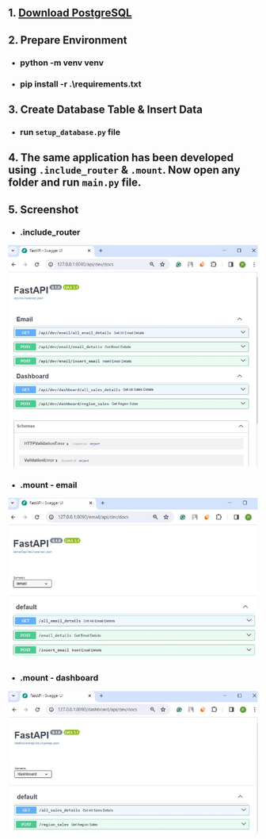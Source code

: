 ## 1. [Download PostgreSQL](https://www.enterprisedb.com/postgresql-tutorial-resources-training-2?uuid=d0ed4d28-191f-4273-b6a9-427ab0b4c448&campaignId=Product_Trial_PostgreSQL_15)

## 2. Prepare Environment
-   ### python -m venv venv
-   ### pip install -r .\requirements.txt

## 3. Create Database Table & Insert Data
-   ### run `setup_database.py` file

## 4. The same application has been developed using `.include_router` & `.mount`. Now open any folder and run `main.py` file.

## 5. Screenshot
-   ### .include_router
![include_router](Screenshot\include_router.JPG)

-   ### .mount - email
![mount_email](Screenshot\mount_email.JPG)

-   ### .mount - dashboard
![mount_Dashboard](Screenshot\mount_dashboard.JPG)